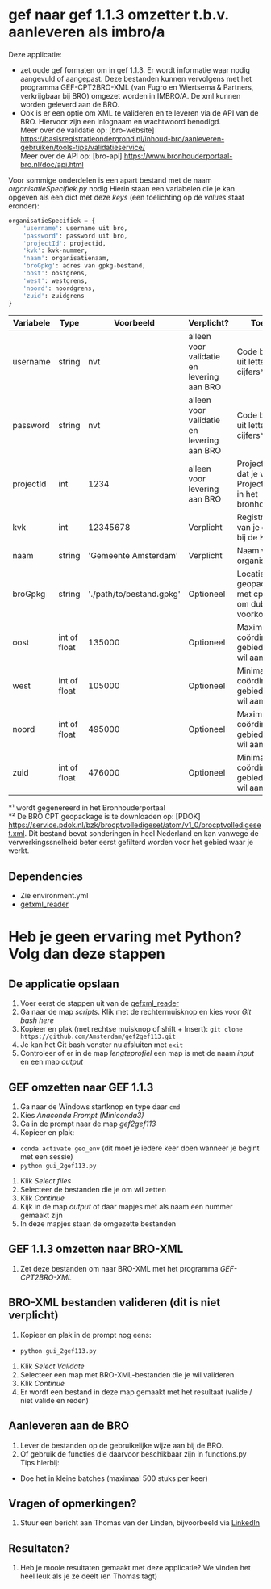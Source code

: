 # gef naar gef 1.1.3 omzetter t.b.v. aanleveren als imbro/a
Deze applicatie:
* zet oude gef formaten om in gef 1.1.3. Er wordt informatie waar nodig aangevuld of aangepast. Deze bestanden kunnen vervolgens met het programma GEF-CPT2BRO-XML (van Fugro en Wiertsema & Partners, verkrijgbaar bij BRO) omgezet worden in IMBRO/A. De xml kunnen worden geleverd aan de BRO.
* Ook is er een optie om XML te valideren en te leveren via de API van de BRO. Hiervoor zijn een inlognaam en wachtwoord benodigd.  
Meer over de validatie op: [bro-website] https://basisregistratieondergrond.nl/inhoud-bro/aanleveren-gebruiken/tools-tips/validatieservice/  
Meer over de API op: [bro-api] https://www.bronhouderportaal-bro.nl/doc/api.html

Voor sommige onderdelen is een apart bestand met de naam _organisatieSpecifiek.py_ nodig
Hierin staan een variabelen die je kan opgeven als een dict met deze _keys_ (een toelichting op de _values_ staat eronder):

```python
organisatieSpecifiek = {  
    'username': username uit bro,  
    'password': password uit bro,  
    'projectId': projectid,  
    'kvk': kvk-nummer,  
    'naam': organisatienaam,  
    'broGpkg': adres van gpkg-bestand,  
    'oost': oostgrens,  
    'west': westgrens,  
    'noord': noordgrens,  
    'zuid': zuidgrens  
}
```

| Variabele | Type | Voorbeeld | Verplicht? | Toelichting |
|-----------|------|------------|------------|-------------|
| username | string | nvt | alleen voor validatie en levering aan BRO | Code bestaande uit letters en cijfers*¹ |
| password | string | nvt | alleen voor validatie en levering aan BRO | Code bestaande uit letters en cijfers*¹ |
| projectId | int | 1234 | alleen voor levering aan BRO | Projectnummer dat je vindt onder Projectgegevens in het bronhouderportaal |
| kvk | int | 12345678 | Verplicht | Registratienummer van je organisatie bij de KvK |
| naam | string | 'Gemeente Amsterdam' | Verplicht | Naam van je organisatie |
| broGpkg | string | './path/to/bestand.gpkg' | Optioneel | Locatie van een geopackage*² met cpt-locaties om dubbele te voorkomen |
| oost | int of float | 135000 | Optioneel | Maximale RD x-coördinaat van het gebied waaruit je wil aanleveren |
| west | int of float | 105000 | Optioneel | Minimale RD x-coördinaat van het gebied waaruit je wil aanleveren |
| noord | int of float | 495000 | Optioneel | Maximale RD y-coördinaat van het gebied waaruit je wil aanleveren |
| zuid | int of float | 476000 | Optioneel | Minimale RD y-coördinaat van het gebied waaruit je wil aanleveren |

\*¹ wordt gegenereerd in het Bronhouderportaal  
\*² De BRO CPT geopackage is te downloaden op: [PDOK] https://service.pdok.nl/bzk/brocptvolledigeset/atom/v1_0/brocptvolledigeset.xml. Dit bestand bevat sonderingen in heel Nederland en kan vanwege de verwerkingssnelheid beter eerst gefilterd worden voor het gebied waar je werkt.

## Dependencies
* Zie environment.yml
* [gefxml_reader](https://github.com/Amsterdam/gefxml_viewer)

# Heb je geen ervaring met Python? Volg dan deze stappen

## De applicatie opslaan
1. Voer eerst de stappen uit van de [gefxml_reader](https://github.com/Amsterdam/gefxml_viewer)
1. Ga naar de map _scripts_. Klik met de rechtermuisknop en kies voor _Git bash here_
1. Kopieer en plak (met rechtse muisknop of shift + Insert):
`git clone https://github.com/Amsterdam/gef2gef113.git`
1. Je kan het Git bash venster nu afsluiten met `exit`
1. Controleer of er in de map _lengteprofiel_ een map is met de naam _input_ en een map _output_

## GEF omzetten naar GEF 1.1.3
1. Ga naar de Windows startknop en type daar `cmd`
1. Kies _Anaconda Prompt (Miniconda3)_
1. Ga in de prompt naar de map _gef2gef113_ 
1. Kopieer en plak:
* `conda activate geo_env` (dit moet je iedere keer doen wanneer je begint met een sessie)
* `python gui_2gef113.py`
1. Klik _Select files_
1. Selecteer de bestanden die je om wil zetten
1. Klik _Continue_
1. Kijk in de map _output_ of daar mapjes met als naam een nummer gemaakt zijn
1. In deze mapjes staan de omgezette bestanden

## GEF 1.1.3 omzetten naar BRO-XML
1. Zet deze bestanden om naar BRO-XML met het programma _GEF-CPT2BRO-XML_

## BRO-XML bestanden valideren (dit is niet verplicht)
1. Kopieer en plak in de prompt nog eens:
* `python gui_2gef113.py`
1. Klik _Select Validate_
1. Selecteer een map met BRO-XML-bestanden die je wil valideren
1. Klik _Continue_
1. Er wordt een bestand in deze map gemaakt met het resultaat (valide / niet valide en reden)

## Aanleveren aan de BRO
1. Lever de bestanden op de gebruikelijke wijze aan bij de BRO. 
2. Of gebruik de functies die daarvoor beschikbaar zijn in functions.py
Tips hierbij:
* Doe het in kleine batches (maximaal 500 stuks per keer)

## Vragen of opmerkingen?
1. Stuur een bericht aan Thomas van der Linden, bijvoorbeeld via [LinkedIn](https://www.linkedin.com/in/tjmvanderlinden/)

## Resultaten?
1. Heb je mooie resultaten gemaakt met deze applicatie? We vinden het heel leuk als je ze deelt (en Thomas tagt)
